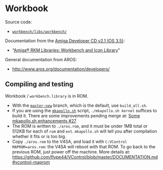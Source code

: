# Workbook

Source code:

- [`workbench/libs/workbench/`](https://github.com/ApolloTeam-dev/AROS/tree/master-new/workbench/libs/workbench)

Documentation from the [Amiga Developer CD v2.1 (OS 3.5)](http://amigadev.elowar.com/):

- “[Amiga® RKM Libraries: Workbench and Icon Library](http://amigadev.elowar.com/read/ADCD_2.1/Libraries_Manual_guide/node0237.html)”

General documentation from AROS:

- http://www.aros.org/documentation/developers/

## Compiling and testing
Workbook / `workbench.library` is in ROM.

- With the [`master-new`](https://github.com/ApolloTeam-dev/AROS) branch, which is the default, use `build_all.sh`.
- If you are using the [`mkapollo.sh`](https://github.com/ApolloTeam-dev/AROS/blob/v4-alynna/mkapollo.sh) script, `./mkapollo.sh kernel` suffices to build it. There are some improvements pending merge at: [Some mkapollo.sh enhancements #27](https://github.com/ApolloTeam-dev/AROS/pull/27)
- The ROM is written to `./aros.rom`, and it must be under 1MB total or 512KB for each of `rom` and `ext`. `mkapollo.sh` will tell you after compilation whether it fits or is too big.
- Copy `./aros.rom` to the V4SA, and load it with `C:VControl MAPROM=aros.rom`: the V4SA will reboot with that ROM. To go back to the previous ROM, just power off the machine. More details at: https://github.com/flype44/VControl/blob/master/DOCUMENTATION.md#vcontrol-maprom
